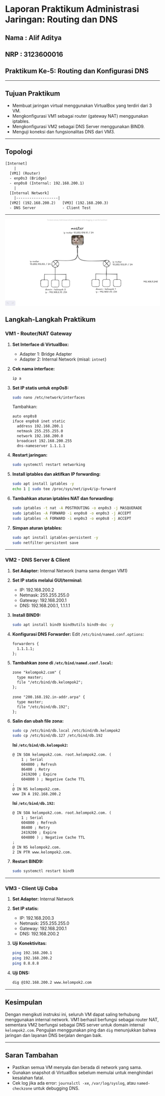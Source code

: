 # Laporan Praktikum Administrasi Jaringan: Routing dan DNS

## Nama  : Alif Aditya
## NRP : 3123600016
## Praktikum Ke-5: Routing dan Konfigurasi DNS

---

## Tujuan Praktikum
- Membuat jaringan virtual menggunakan VirtualBox yang terdiri dari 3 VM.
- Mengkonfigurasi VM1 sebagai router (gateway NAT) menggunakan iptables.
- Mengkonfigurasi VM2 sebagai DNS Server menggunakan BIND9.
- Menguji koneksi dan fungsionalitas DNS dari VM3.

---

## Topologi
```
[Internet]
    |
  [VM1] (Router)
  - enp0s3 (Bridge)
  - enp0s8 (Internal: 192.168.200.1)
    |
  [Internal Network]
    |-------------------|
  [VM2] (192.168.200.2)   [VM3] (192.168.200.3)
  - DNS Server            - Client Test
```

---
![img](realCaseDomain-documentation/miniTopologi.png)

## Langkah-Langkah Praktikum

### **VM1 - Router/NAT Gateway**
1. **Set Interface di VirtualBox:**
   - Adapter 1: Bridge Adapter
   - Adapter 2: Internal Network (misal: `intnet`)

2. **Cek nama interface:**
   ```bash
   ip a
   ```

3. **Set IP statis untuk enp0s8:**
   ```bash
   sudo nano /etc/network/interfaces
   ```
   Tambahkan:
   ```
   auto enp0s8
   iface enp0s8 inet static
     address 192.168.200.1
     netmask 255.255.255.0
     network 192.168.200.0
     broadcast 192.168.200.255
     dns-nameserver 1.1.1.1
   ```

4. **Restart jaringan:**
   ```bash
   sudo systemctl restart networking
   ```

5. **Install iptables dan aktifkan IP forwarding:**
   ```bash
   sudo apt install iptables -y
   echo 1 | sudo tee /proc/sys/net/ipv4/ip-forward
   ```

6. **Tambahkan aturan iptables NAT dan forwarding:**
   ```bash
   sudo iptables -t nat -A POSTROUTING -o enp0s3 -j MASQUERADE
   sudo iptables -A FORWARD -i enp0s8 -o enp0s3 -j ACCEPT
   sudo iptables -A FORWARD -i enp0s3 -o enp0s8 -j ACCEPT
   ```

7. **Simpan aturan iptables:**
   ```bash
   sudo apt install iptables-persistent -y
   sudo netfilter-persistent save
   ```

---

### **VM2 - DNS Server & Client**
1. **Set Adapter:** Internal Network (nama sama dengan VM1)

2. **Set IP statis melalui GUI/terminal:**
   - IP: 192.168.200.2
   - Netmask: 255.255.255.0
   - Gateway: 192.168.200.1
   - DNS: 192.168.200.1, 1.1.1.1

3. **Install BIND9:**
   ```bash
   sudo apt install bind9 bind9utils bind9-doc -y
   ```

4. **Konfigurasi DNS Forwarder:**
   Edit `/etc/bind/named.conf.options`:
   ```
   forwarders {
     1.1.1.1;
   };
   ```

5. **Tambahkan zone di `/etc/bind/named.conf.local`:**
   ```
   zone "kelompok2.com" {
     type master;
     file "/etc/bind/db.kelompok2";
   };

   zone "200.168.192.in-addr.arpa" {
     type master;
     file "/etc/bind/db.192";
   };
   ```

6. **Salin dan ubah file zona:**
   ```bash
   sudo cp /etc/bind/db.local /etc/bind/db.kelompok2
   sudo cp /etc/bind/db.127 /etc/bind/db.192
   ```

   **Isi `/etc/bind/db.kelompok2`:**
   ```
   @ IN SOA kelompok2.com. root.kelompok2.com. (
       1 ; Serial
       604800 ; Refresh
       86400 ; Retry
       2419200 ; Expire
       604800 ) ; Negative Cache TTL
   ;
   @ IN NS kelompok2.com.
   www IN A 192.168.200.2
   ```

   **Isi `/etc/bind/db.192`:**
   ```
   @ IN SOA kelompok2.com. root.kelompok2.com. (
       1 ; Serial
       604800 ; Refresh
       86400 ; Retry
       2419200 ; Expire
       604800 ) ; Negative Cache TTL
   ;
   @ IN NS kelompok2.com.
   2 IN PTR www.kelompok2.com.
   ```

7. **Restart BIND9:**
   ```bash
   sudo systemctl restart bind9
   ```

---

### **VM3 - Client Uji Coba**
1. **Set Adapter:** Internal Network

2. **Set IP statis:**
   - IP: 192.168.200.3
   - Netmask: 255.255.255.0
   - Gateway: 192.168.200.1
   - DNS: 192.168.200.2

3. **Uji Konektivitas:**
   ```bash
   ping 192.168.200.1
   ping 192.168.200.2
   ping 8.8.8.8
   ```

4. **Uji DNS:**
   ```bash
   dig @192.168.200.2 www.kelompok2.com
   ```

---

## Kesimpulan
Dengan mengikuti instruksi ini, seluruh VM dapat saling terhubung menggunakan internal network. VM1 berhasil berfungsi sebagai router NAT, sementara VM2 berfungsi sebagai DNS server untuk domain internal `kelompok2.com`. Pengujian menggunakan ping dan `dig` menunjukkan bahwa jaringan dan layanan DNS berjalan dengan baik.

---

## Saran Tambahan
- Pastikan semua VM menyala dan berada di network yang sama.
- Gunakan snapshot di VirtualBox sebelum memulai untuk menghindari kesalahan fatal.
- Cek log jika ada error: `journalctl -xe`, `/var/log/syslog`, atau `named-checkzone` untuk debugging DNS.

